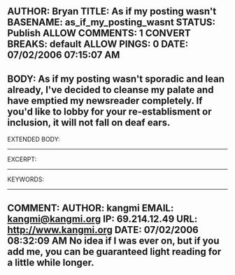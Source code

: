AUTHOR: Bryan
TITLE: As if my posting wasn't
BASENAME: as_if_my_posting_wasnt
STATUS: Publish
ALLOW COMMENTS: 1
CONVERT BREAKS: __default__
ALLOW PINGS: 0
DATE: 07/02/2006 07:15:07 AM
-----
BODY:
As if my posting wasn't sporadic and lean already, I've decided to cleanse my palate and have emptied my newsreader completely. If you'd like to lobby for your re-establisment or inclusion, it will not fall on deaf ears.
-----
EXTENDED BODY:

-----
EXCERPT:

-----
KEYWORDS:

-----

COMMENT:
AUTHOR: kangmi
EMAIL: kangmi@kangmi.org
IP: 69.214.12.49
URL: http://www.kangmi.org
DATE: 07/02/2006 08:32:09 AM
No idea if I was ever on, but if you add me, you can be guaranteed light reading for a little while longer.
-----


